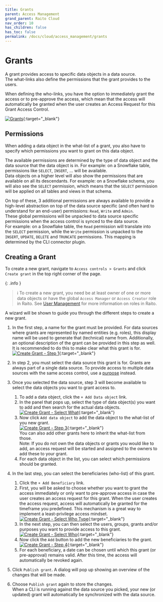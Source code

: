 ```yaml
---
title: Grants
parent: Access Management
grand_parent: Raito Cloud
nav_order: 10
has_children: false
has_toc: false
permalink: /docs/cloud/access_management/grants
---
```


# Grants
A grant provides access to specific data objects in a data source.  
The what-links also define the permissions that the grant provides to the users.

When defining the who-links, you have the option to immediately grant the access or to pre-approve the access, which mean that the access will automatically be granted when the user creates an Access Request for this Grant Access Control.

[![Grants](/assets/images/Grants.jpg)](/assets/images/Grants.jpg){:target="_blank"}

## Permissions
When adding a data object in the what-list of a grant, you also have to specify which permissions you want to grant on this data object.

The available permissions are determined by the type of data object and the data source that the data object is in. For example: on a Snowflake table, permissions like `SELECT`, `INSERT`, ... will be available.  
Data objects on a higher level will also show the permissions that are available on all its descendants. For example: on a Snowflake schema, you will also see the `SELECT` permission, which means that the `SELECT` permission will be applied on all tables and views in that schema.

On top of these, 3 additional permissions are always available to provide a high-level abstraction on top of the data source specific (and often hard to understand for an end-user) permissions: `Read`, `Write` and `Admin`.  
These global permissions will be unpacked to data source specific permissions when the access control is synced to the data source.  
For example: on a Snowflake table, the `Read` permission will translate into the `SELECT` permission, while the `Write` permission is unpacked to the `INSERT`, `UPDATE`, `DELETE` and `TRUNCATE` permissions. This mapping is determined by the CLI connector plugin.

## Creating a Grant

To create a new grant, navigate to `Access controls > Grants` and click `Create grant` in the top right corner of the page.

{: .info }
> ℹ️ To create a new grant, you need be at least owner of one or more data objects or have the global `Access Manager` or `Access Creator` role in Raito. See [User Management](/docs/cloud/admin/user_management) for more information on roles in Raito.

A wizard will be shown to guide you through the different steps to create a new grant.

1. In the first step, a name for the grant must be provided. 
For data sources where grants are represented by named entities (e.g. roles), this display name will be used to generate that (technical) name from.
Additionally, an optional description of the grant can be provided in this step as well. It is recommended to do this to make clear what this grant is for.  
[![Create Grant - Step 1](/assets/images/cloud/access_management/create-step1.png)](/assets/images/cloud/access_management/create-step1.png){:target="_blank"}
2. In step 2, you must select the data source this grant is for. Grants are always part of a single data source. To provide access to multiple data sources with the same access control, use a [purpose](/docs/cloud/access_management/purposes) instead.
3. Once you selected the data source, step 3 will become available to select the data objects you want to grant access to.
   1. To add a data object, click the `+ Add Data object` link.
   2. In the panel that pops up, select the type of data object(s) you want to add and then search for the actual data objects.  
[![Create Grant - Select What](/assets/images/cloud/access_management/create-select-what.png)](/assets/images/cloud/access_management/create-select-what.png){:target="_blank"}
   3. Now click `Add data object` to add the data object to the what-list of you new grant.  
   [![Create Grant - Step 3](/assets/images/cloud/access_management/create-step3.png)](/assets/images/cloud/access_management/create-step3.png){:target="_blank"}  
   You can also add other grants here to inherit the what-list from those.  
   Note: If you do not own the data objects or grants you would like to add, an access request will be started and assigned to the owners to add these to your grant.
   4. For each data object in the list, you can select which permissions should be granted.

4. In the last step, you can select the beneficiaries (who-list) of this grant.
   1. Click the `+ Add Beneficiary` link.
   2. First, you will be asked to choose whether you want to grant the access immediately or only want to pre-approve access in case the user creates an access request for this grant. When the user creates the access request, access will automatically be granted for the timeframe you predefined. This mechanism is a great way to implement a least-privilege access mindset.  
[![Create Grant - Select Who Type](/assets/images/cloud/access_management/create-select-who-type.png)](/assets/images/cloud/access_management/create-select-who-type.png){:target="_blank"}
   3. In the next step, you can then select the users, groups, grants and/or purposes you want to provide access to this grant.  
[![Create Grant - Select Who](/assets/images/cloud/access_management/create-select-who.png)](/assets/images/cloud/access_management/create-select-who.png){:target="_blank"}
   4. Now click the `Add` button to add the new beneficiaries to the grant.
[![Create Grant - Step 4](/assets/images/cloud/access_management/create-step4.png)](/assets/images/cloud/access_management/create-step4.png){:target="_blank"}
   5. For each beneficiary, a date can be chosen until which this grant (or pre-approval) remains valid. After this time, the access will automatically be revoked again.

5. Click `Publish grant`. A dialog will pop up showing an overview of the changes that will be made. 
6. Choose `Publish grant` again to store the changes.  
When a CLI is running against the data source you picked, your new (or updated) grant will automatically be synchronized with the data source.